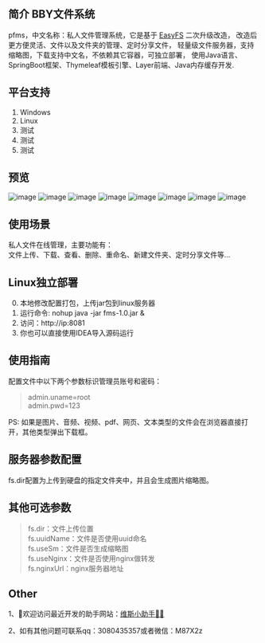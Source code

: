 ## 简介 BBY文件系统
pfms，中文名称：私人文件管理系统，它是基于 [EasyFS](https://gitee.com/whvse/easy-fs) 二次升级改造，
改造后更方便灵活、文件以及文件夹的管理、定时分享文件，
轻量级文件服务器，支持缩略图，下载支持中文名，不依赖其它容器，可独立部署，
使用Java语言、SpringBoot框架、Thymeleaf模板引擎、Layer前端、Java内存缓存开发.

## 平台支持
1. Windows
2. Linux
3. 测试
3. 测试
3. 测试

## 预览
![image](https://raw.githubusercontent.com/Mrbby/images/master/pfms/01.png)
![image](https://raw.githubusercontent.com/Mrbby/images/master/pfms/02.png)
![image](https://raw.githubusercontent.com/Mrbby/images/master/pfms/03.png)
![image](https://raw.githubusercontent.com/Mrbby/images/master/pfms/04.png)
![image](https://raw.githubusercontent.com/Mrbby/images/master/pfms/05.png)
![image](https://raw.githubusercontent.com/Mrbby/images/master/pfms/06.png)
![image](https://raw.githubusercontent.com/Mrbby/images/master/pfms/07.png)
![image](https://raw.githubusercontent.com/Mrbby/images/master/pfms/08.png)

## 使用场景
私人文件在线管理，主要功能有：  
文件上传、下载、查看、删除、重命名、新建文件夹、定时分享文件等...

## Linux独立部署
0. 本地修改配置打包，上传jar包到linux服务器
1. 运行命令: nohup java -jar fms-1.0.jar &
2. 访问：http://ip:8081
3. 你也可以直接使用IDEA导入源码运行

## 使用指南
配置文件中以下两个参数标识管理员账号和密码：
> admin.uname=root  
  admin.pwd=123  
  
PS: 如果是图片、音频、视频、pdf、网页、文本类型的文件会在浏览器直接打开，其他类型弹出下载框。

## 服务器参数配置
fs.dir配置为上传到硬盘的指定文件夹中，并且会生成图片缩略图。

## 其他可选参数
> fs.dir：文件上传位置  
fs.uuidName：文件是否使用uuid命名  
fs.useSm：文件是否生成缩略图  
fs.useNginx：文件是否使用nginx做转发  
fs.nginxUrl：nginx服务器地址

## Other
1、👏欢迎访问最近开发的助手网站：[维斯小助手🚀🚀](https://weisizhushou.com)

2、如有其他问题可联系qq：3080435357或者微信：M87X2z
